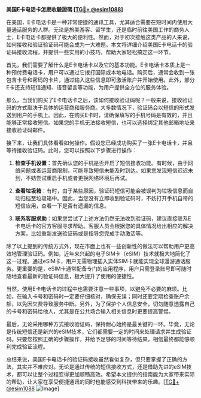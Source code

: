 **美国E卡电话卡怎麽收驗證碼 [[TG💪+ @esim1088](https://t.me/s/esim1088)]**

在美国，E卡电话卡是一种非常便捷的通讯工具，尤其适合需要在短时间内使用大量通话服务的人群。无论是旅美游客、留学生，还是临时前往美国工作的商务人士，E卡电话卡都提供了极大的便利性。然而，对于初次接触这类产品的人来说，如何接收和验证验证码可能会成为一大难题。本文将详细介绍美国E卡电话卡的验证码接收流程，并提供一些实用的小技巧，帮助大家轻松搞定这一环节。

首先，我们需要了解什么是E卡电话卡以及它的基本功能。E卡电话卡本质上是一种预付费电话卡，用户可以通过它拨打国际或本地电话。购买后，通常会收到一张包含卡号和密码的卡片，通过输入这些信息即可激活账户并开始使用。此外，部分E卡还支持短信通知、语音留言等功能，为用户提供全方位的服务体验。

那么，当我们购买了E卡电话卡之后，该如何接收验证码呢？一般来说，接收验证码的方式取决于具体的运营商和服务商。大多数情况下，验证码会以短信的形式发送到用户的手机上。因此，在购买E卡时，请确保填写的手机号码是有效的，并且能够正常接收短信。如果您的手机无法接收短信，也可以选择绑定其他邮箱地址来接收验证码邮件。

接下来，让我们具体看看如何操作。假设您已经成功购买了一张E卡电话卡，并且等待接收验证码。此时，您可以按照以下步骤进行操作：

1. **检查手机设置**：首先确认您的手机是否开启了短信接收功能。有时候，由于网络问题或者运营商限制，可能导致短信未能及时到达。如果您发现短信迟迟未到，不妨尝试重启手机或者更换网络环境后再试。

2. **查看垃圾箱**：有时，由于某些原因，验证码短信可能会被误判为垃圾信息而自动归档至垃圾箱中。因此，当您没有立即收到验证码时，不妨打开手机自带的短信应用，查看一下是否有遗漏的信息。

3. **联系客服求助**：如果您尝试了上述方法仍然无法收到验证码，建议直接联系E卡电话卡的官方客服寻求帮助。客服人员会根据您的具体情况给出相应的解决方案，比如重新发送验证码或是指导您完成手动激活等。

除了以上提到的传统方式外，现在市面上也有一些创新性的做法可以帮助用户更高效地管理验证码。例如，近年来兴起的电子SIM卡（eSIM）技术就极大地简化了这一过程。通过eSIM卡，用户无需物理插入实体SIM卡就能实现全球漫游通话服务。更重要的是，eSIM卡通常配备专门的应用程序，用户只需登录账号即可随时随地查看最新的验证码信息，极大提升了使用的便捷性。

当然，使用E卡电话卡的过程中也需要注意一些事项，以避免不必要的麻烦。比如，在输入卡号和密码时一定要仔细核对，确保无误；同时还要定期检查账户余额，以免因欠费导致服务中断。另外，为了保护个人信息安全，切勿随意透露自己的卡号和密码给他人，尤其是在公共场合输入相关信息时更要提高警惕。

最后，无论采用哪种方式接收验证码，保持耐心始终是最关键的一环。毕竟，无论是传统短信还是新兴的eSIM技术，它们都需要一定的时间来处理请求并生成验证码。只要您按照正确的步骤操作，并给予足够的时间等待结果，相信最终都能够顺利完成验证流程。

总结来说，美国E卡电话卡的验证码接收虽然看似复杂，但只要掌握了正确的方法，其实并不难应对。无论是通过传统的短信接收方式，还是借助先进的eSIM技术，都可以让整个过程变得更加顺畅高效。希望本文提供的指南能为大家带来实际的帮助，让大家在享受便捷通讯的同时也能感受到科技带来的乐趣。[[TG💪+ @esim1088](https://t.me/s/esim1088) ![Image](https://i.postimg.cc/4NQfJmqS/Snipaste-2025-05-13-00-14-12.png)]